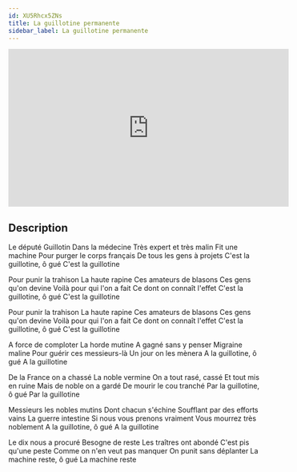 ```yaml
---
id: XU5Rhcx5ZNs
title: La guillotine permanente
sidebar_label: La guillotine permanente
---
```


<iframe
  width="560"
  height="315"
  src="https://www.youtube.com/embed/XU5Rhcx5ZNs"
  title="YouTube video player"
  frameborder="0"
  allow="accelerometer; autoplay; clipboard-write; encrypted-media; gyroscope; picture-in-picture; web-share"
  referrerpolicy="strict-origin-when-cross-origin"
  allowfullscreen
></iframe>

## Description

Le député Guillotin
Dans la médecine
Très expert et très malin
Fit une machine
Pour purger le corps français
De tous les gens à projets
C'est la guillotine, ô gué
C'est la guillotine

Pour punir la trahison
La haute rapine
Ces amateurs de blasons
Ces gens qu'on devine
Voilà pour qui l'on a fait
Ce dont on connaît l'effet
C'est la guillotine, ô gué
C'est la guillotine

Pour punir la trahison
La haute rapine
Ces amateurs de blasons
Ces gens qu'on devine
Voilà pour qui l'on a fait
Ce dont on connaît l'effet
C'est la guillotine, ô gué
C'est la guillotine

A force de comploter
La horde mutine
A gagné sans y penser
Migraine maline
Pour guérir ces messieurs-là
Un jour on les mènera
A la guillotine, ô gué
A la guillotine

De la France on a chassé
La noble vermine
On a tout rasé, cassé
Et tout mis en ruine
Mais de noble on a gardé
De mourir le cou tranché
Par la guillotine, ô gué
Par la guillotine

Messieurs les nobles mutins
Dont chacun s'échine
Soufflant par des efforts vains
La guerre intestine
Si nous vous prenons vraiment
Vous mourrez très noblement
A la guillotine, ô gué
A la guillotine

Le dix nous a procuré
Besogne de reste
Les traîtres ont abondé
C'est pis qu'une peste
Comme on n'en veut pas manquer
On punit sans déplanter
La machine reste, ô gué
La machine reste
